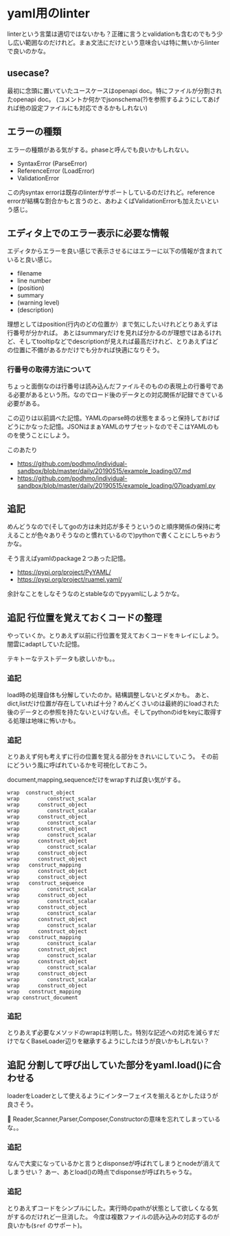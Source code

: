 # yaml用のlinter

linterという言葉は適切ではないかも？正確に言うとvalidationも含むのでもう少し広い範囲なのだけれど。まぁ文法にだけという意味合いは特に無いからlinterで良いのかな。

## usecase?

最初に念頭に置いていたユースケースはopenapi doc。特にファイルが分割されたopenapi doc。
(コメントか何かでjsonschema(?)を参照するようにしてあげれば他の設定ファイルにも対応できるかもしれない)

## エラーの種類

エラーの種類がある気がする。phaseと呼んでも良いかもしれない。

- SyntaxError (ParseError)
- ReferenceError (LoadError)
- ValidationError

この内syntax errorは既存のlinterがサポートしているのだけれど。reference errorが結構な割合かもと言うのと、あわよくばValidationErrorも加えたいという感じ。

## エディタ上でのエラー表示に必要な情報

エディタからエラーを良い感じで表示させるにはエラーに以下の情報が含まれていると良い感じ。

- filename
- line number
- (position)
- summary
- (warning level)
- (description)

理想としてはposition(行内のどの位置か）まで気にしたいけれどとりあえずは行番号が分かれば。
あとはsummaryだけを見れば分かるのが理想ではあるけれど、そしてtooltipなどでdescriptionが見えれば最高だけれど、とりあえずはどの位置に不備があるかだけでも分かれば快適になりそう。

### 行番号の取得方法について

ちょっと面倒なのは行番号は読み込んだファイルそのものの表現上の行番号である必要があるという所。なのでロード後のデータとの対応関係が記録できている必要がある。

この辺りは以前調べた記憶。YAMLのparse時の状態をまるっと保持しておけばどうにかなった記憶。JSONはまぁYAMLのサブセットなのでそこはYAMLのものを使うことにしよう。

このあたり

- https://github.com/podhmo/individual-sandbox/blob/master/daily/20190515/example_loading/07.md
- https://github.com/podhmo/individual-sandbox/blob/master/daily/20190515/example_loading/07loadyaml.py

## 追記

めんどうなので(そしてgoの方は未対応が多そうというのと順序関係の保持に考えることが色々ありそうなのと慣れているので)pythonで書くことにしちゃおうかな。

そう言えばyamlのpackage２つあった記憶。

- https://pypi.org/project/PyYAML/
- https://pypi.org/project/ruamel.yaml/

余計なことをしなそうなのとstableなのでpyyamlにしようかな。

## 追記 行位置を覚えておくコードの整理

やっていくか。とりあえず以前に行位置を覚えておくコードをキレイにしよう。闇雲にadaptしていた記憶。

テキトーなテストデータも欲しいかも。。

### 追記

load時の処理自体も分解していたのか。結構調整しないとダメかも。
あと、dict,listだけ位置が存在していれば十分？めんどくさいのは最終的にloadされた後のデータとの参照を持たないといけない点。そしてpythonのidをkeyに取得する処理は地味に怖いかも。

### 追記

とりあえず何も考えずに行の位置を覚える部分をきれいにしていこう。
その前にどういう風に呼ばれているかを可視化しておこう。

document,mapping,sequenceだけをwrapすれば良い気がする。

```
wrap  construct_object
wrap         construct_scalar
wrap      construct_object
wrap         construct_scalar
wrap      construct_object
wrap         construct_scalar
wrap      construct_object
wrap         construct_scalar
wrap      construct_object
wrap         construct_scalar
wrap      construct_object
wrap      construct_object
wrap   construct_mapping
wrap      construct_object
wrap      construct_object
wrap   construct_sequence
wrap         construct_scalar
wrap      construct_object
wrap         construct_scalar
wrap      construct_object
wrap         construct_scalar
wrap      construct_object
wrap         construct_scalar
wrap      construct_object
wrap   construct_mapping
wrap         construct_scalar
wrap      construct_object
wrap         construct_scalar
wrap      construct_object
wrap         construct_scalar
wrap      construct_object
wrap         construct_scalar
wrap      construct_object
wrap   construct_mapping
wrap construct_document
```

### 追記

とりあえず必要なメソッドのwrapは判明した。特別な記述への対応を減らすだけでなくBaseLoader辺りを継承するようにしたほうが良いかもしれない？

## 追記 分割して呼び出していた部分をyaml.load()に合わせる

loaderをLoaderとして使えるようにインターフェイスを揃えるとかしたほうが良さそう。

💭 Reader,Scanner,Parser,Composer,Constructorの意味を忘れてしまっているな。。

### 追記

なんで大変になっているかと言うとdisponseが呼ばれてしまうとnodeが消えてしまうせい？
あー、あとload()の時点でdisponseが呼ばれちゃうな。

### 追記

とりあえずコードをシンプルにした。実行時のpathが状態として欲しくなる気がするのだけれど一旦消した。
今度は複数ファイルの読み込みの対応するのが良いかも(`$ref` のサポート)。
